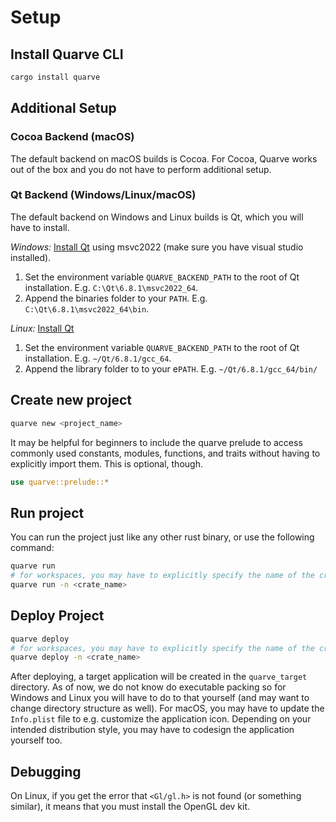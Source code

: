 # Setup

## Install Quarve CLI
```bash
cargo install quarve
```

## Additional Setup

### Cocoa Backend (macOS)

The default backend on macOS builds is Cocoa.
For Cocoa, Quarve works out of the box and you do not have to perform additional setup.

### Qt Backend (Windows/Linux/macOS)

The default backend on Windows and Linux builds is Qt, which you will have to install.

*Windows:*
[Install Qt](https://www.qt.io/download-dev) using msvc2022 (make sure you have visual studio installed).
1. Set the environment variable `QUARVE_BACKEND_PATH` to the root of Qt installation.
E.g. `C:\Qt\6.8.1\msvc2022_64`.
2. Append the binaries folder to your `PATH`. E.g. `C:\Qt\6.8.1\msvc2022_64\bin`.

*Linux:*
[Install Qt](https://www.qt.io/download-dev)
1. Set the environment variable `QUARVE_BACKEND_PATH` to the root of Qt installation.
E.g. `~/Qt/6.8.1/gcc_64`.
2. Append the library folder to to your e`PATH`. E.g. `~/Qt/6.8.1/gcc_64/bin/`

## Create new project
```bash
quarve new <project_name>
```

It may be helpful for beginners to include the quarve prelude to access commonly
used constants, modules, functions, and traits without having to explicitly import them.
This is optional, though.
```rust
use quarve::prelude::*
```

## Run project
You can run the project just like any other rust binary, or use the following command:
```bash
quarve run
# for workspaces, you may have to explicitly specify the name of the crate
quarve run -n <crate_name>
```

## Deploy Project
```bash
quarve deploy
# for workspaces, you may have to explicitly specify the name of the crate
quarve deploy -n <crate_name>
```
After deploying, a target application will be created in the `quarve_target` directory.
As of now, we do not know do executable packing so for Windows and Linux you will
have to do to that yourself (and may want to change directory structure as well).
For macOS, you may have to update the `Info.plist` file to
e.g. customize the application icon. Depending on your intended distribution style,
you may have to codesign the application yourself too.

## Debugging

On Linux, if you get the error that `<Gl/gl.h>` is not found (or something similar),
it means that you must install the OpenGL dev kit.
